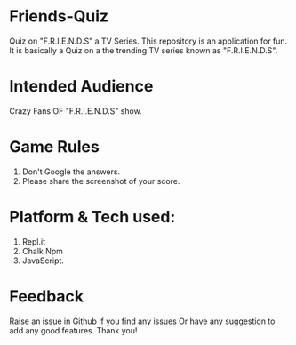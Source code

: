 # Friends-Quiz
Quiz on "F.R.I.E.N.D.S" a TV Series. 
This repository is an application for fun. It is basically a Quiz on a the trending TV series known as "F.R.I.E.N.D.S".

# Intended Audience
  Crazy Fans OF "F.R.I.E.N.D.S" show.
 
# Game Rules
  1. Don't Google the answers.
  2. Please share the screenshot of your score.

# Platform & Tech used:
  1. Repl.it
  2. Chalk Npm
  3. JavaScript.
# Feedback
 Raise an issue in Github if you find any issues Or have any suggestion to add any good features. Thank you!
